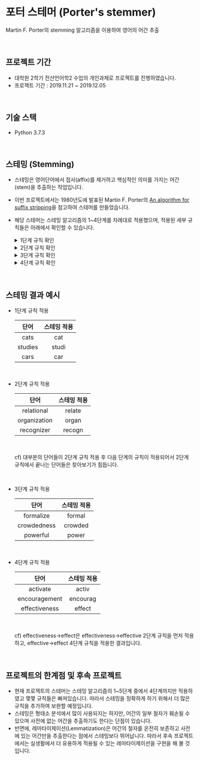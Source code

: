 # 포터 스테머 (Porter's stemmer)
Martin F. Porter의 stemming 알고리즘을 이용하여 영어의 어간 추출

<br/>

## 프로젝트 기간
- 대학원 2학기 전산언어학2 수업의 개인과제로 프로젝트를 진행하였습니다.
- 프로젝트 기간 : 2019.11.21 ~ 2019.12.05

<br/>

## 기술 스택
- Python 3.7.3

<br/>

## 스테밍 (Stemming)
- 스테밍은 영어단어에서 접사(affix)를 제거하고 핵심적인 의미를 가지는 어간(stem)을 추출하는 작업입니다.  
- 이번 프로젝트에서는 1980년도에 발표된 Martin F. Porter의 [An algorithm for suffix stripping](http://citeseerx.ist.psu.edu/viewdoc/download?doi=10.1.1.848.7219&rep=rep1&type=pdf)을 참고하여 스테머를 만들었습니다.  
- 해당 스테머는 스테밍 알고리즘의 1~4단계를 차례대로 적용했으며, 적용된 세부 규칙들은 아래에서 확인할 수 있습니다.  

    <details>
    <summary>1단계 규칙 확인</summary>
    <div markdown="1">

        sses -> ss 
        ies -> i 
        ss -> ss 
        s -> ''
        eed -> e

    </div>
    </details>

    <details>
    <summary>2단계 규칙 확인</summary>
    <div markdown="1">
        
        ational -> ate    
        tional -> tion
        enci -> ence
        anci -> ance
        izer -> ize
        abli -> able
        alli -> al            
        entli -> ent
        eli -> e
        ousli -> ous
        ization -> ize
        ation -> ate
        ator -> ate
        alism -> al
        iveness -> ive
        fulness -> ful
        ousness -> ous
        aliti -> al
        iviti -> ive
        biliti -> ble

    </div>
    </details>

    <details>
    <summary>3단계 규칙 확인</summary>
    <div markdown="1">

            icate -> ic
            ative -> ''
            alize -> al
            ical -> ic
            ful -> ''
            ness -> ''

    </div>
    </details>

    <details>
    <summary>4단계 규칙 확인</summary>
    <div markdown="1">

            al -> ''
            ance -> ''
            ence -> ''
            er -> ''
            ic -> ''
            able -> ''
            ible -> ''
            ant -> ''
            ement -> ''
            ment -> ''
            ent -> ''
            ion -> ''
            ou -> ''
            ism -> ''
            ate -> ''
            iti -> ''
            ous -> ''
            ive -> ''
            ize -> ''

    </div>
    </details>

<br/>

## 스테밍 결과 예시
- 1단계 규칙 적용  

    |단어|스테밍 적용|
    |:---:|:---:|
    |cats|cat| 
    |studies|studi|
    |cars|car|

<br/>

- 2단계 규칙 적용  

    |단어|스테밍 적용|
    |:---:|:---:|
    |relational|relate| 
    |organization|organ|
    |recognizer|recogn|

    <br/>

    cf) 대부분의 단어들이 2단계 규칙 적용 후 다음 단계의 규칙이 적용되어서 2단계 규칙에서 끝나는 단어들은 찾아보기가 힘듭니다.  

<br/>

- 3단계 규칙 적용  

    |단어|스테밍 적용|
    |:---:|:---:|
    |formalize|formal| 
    |crowdedness|crowded|
    |powerful|power|

<br/>

- 4단계 규칙 적용  

    |단어|스테밍 적용|
    |:---:|:---:|
    |activate|activ| 
    |encouragement|encourag|
    |effectiveness|effect|

    <br/>

    cf) effectiveness->effect은 effectiveness->effective 2단계 규칙을 먼저 적용하고, effective->effect 4단계 규칙을 적용한 결과입니다.  

<br/>

## 프로젝트의 한계점 및 후속 프로젝트
- 현재 프로젝트의 스테머는 스테밍 알고리즘의 1~5단계 중에서 4단계까지만 적용하였고 몇몇 규칙들은 빠져있습니다. 따라서 스테밍을 정확하게 하기 위해서 더 많은 규칙을 추가하여 보완할 예정입니다.  
- 스테밍은 형태소 분석에서 많이 사용되지는 하지만, 어간의 일부 철자가 훼손될 수 있으며 사전에 없는 어간을 추출하기도 한다는 단점이 있습니다.  
- 반면에, 레마타이제이션(Lemmatization)은 어간의 철자를 온전히 보존하고 사전에 있는 어간만을 추출한다는 점에서 스테밍보다 뛰어납니다. 따라서 후속 프로젝트에서는 실생활에서 더 유용하게 적용될 수 있는 레마타이제이션을 구현을 해 볼 것입니다.